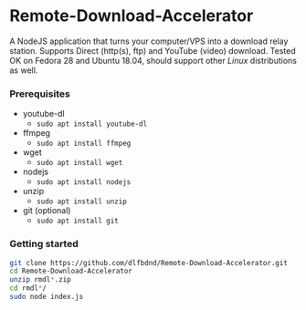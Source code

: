 # Remote-Download-Accelerator
A NodeJS application that turns your computer/VPS into a download relay station. Supports Direct (http(s), ftp) and YouTube (video) download.
Tested OK on Fedora 28 and Ubuntu 18.04, should support other *Linux* distributions as well. 
### Prerequisites
- youtube-dl
  - `sudo apt install youtube-dl`
- ffmpeg
  - `sudo apt install ffmpeg`
- wget
  - `sudo apt install wget`
- nodejs
  - `sudo apt install nodejs`
- unzip
  - `sudo apt install unzip`
- git (optional)
  - `sudo apt install git`
### Getting started
```bash
git clone https://github.com/dlfbdnd/Remote-Download-Accelerator.git
cd Remote-Download-Accelerator
unzip rmdl*.zip
cd rmdl*/
sudo node index.js
```
